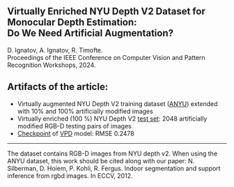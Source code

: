 ## Virtually Enriched NYU Depth V2 Dataset for Monocular Depth Estimation:<br/> Do We Need Artificial Augmentation? 
D. Ignatov, A. Ignatov, R. Timofte. 
<br/>Proceedings of the IEEE Conference on Computer Vision and Pattern Recognition Workshops, 2024.

## Artifacts of the article:
- Virtually augmented NYU Depth V2 training dataset (<a href="https://drive.google.com/file/d/1nrsiowQW1L9IEYLWoiGfJAhD56nSA3Sx/view?usp=sharing" target="_blank">ANYU</a>) extended with 10% and 100% artificially modified images
- Virtually enriched (100 %) NYU Depth V2 <a href="https://drive.google.com/file/d/14FXyJHCUAxIxtbwlY5R4GkfOZp3_CeYm/view?usp=sharing" target="_blank">test set</a>: 2048 artificially modified RGB-D testing pairs of images 
- <a href="https://drive.google.com/file/d/1xl3_CwEmPWtbswuS5ZW8K-ad8Xi7GRMr/view?usp=sharing" target="_blank">Checkpoint</a> of 
<a href="https://github.com/wl-zhao/VPD" target="_blank">VPD</a> model: RMSE 0.2478
------------------------------------------------------------------------------------------------------------
The dataset contains RGB-D images from NYU depth v2. When using the ANYU dataset, this work should be cited along with our paper:
N. Silberman, D. Hoiem, P. Kohli, R. Fergus. Indoor segmentation and support inference from rgbd images. In ECCV, 2012.
